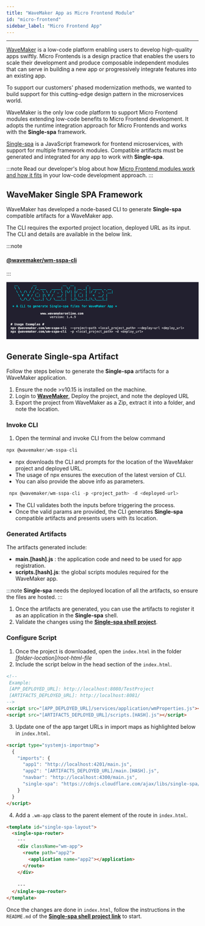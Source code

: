 ```yaml
---
title: "WaveMaker App as Micro Frontend Module"
id: "micro-frontend"
sidebar_label: "Micro Frontend App"
---
```


---

[WaveMaker](https://www.wavemakeronline.com/) is a low-code platform enabling users to develop high-quality apps swiftly. Micro Frontends is a design practice that enables the users to scale their development and produce composable independent modules that can serve in building a new app or progressively integrate features into an existing app.

To support our customers' phased modernization methods, we wanted to build support for this cutting-edge design pattern in the microservices world.

WaveMaker is the only low code platform to support Micro Frontend modules extending low-code benefits to Micro Frontend development. It adopts the runtime integration approach for Micro Frontends and works with the **Single-spa** framework.

[Single-spa](https://single-spa.js.org/) is a JavaScript framework for frontend microservices, with support for multiple framework modules. Compatible artifacts must be generated and integrated for any app to work with **Single-spa**.

:::note
Read our developer's blog about how [Micro Frontend modules work and how it fits](/learn/blog/2020/02/25/wavemaker-micro-front-end-support) in your low-code development approach.
:::

## WaveMaker Single SPA Framework

WaveMaker has developed a node-based CLI to generate **Single-spa** compatible artifacts for a WaveMaker app.

The CLI requires the exported project location, deployed URL as its input. The CLI and details are available in the below link.

:::note

#### [**@wavemaker/wm-sspa-cli**](https://www.npmjs.com/package/@wavemaker/wm-sspa-cli)

:::

[![screenshot](/learn/assets/wm-sspa-cli.png)](/learn/assets/wm-sspa-cli.png)

## Generate Single-spa Artifact

Follow the steps below to generate the **Single-spa** artifacts for a WaveMaker application.

1. Ensure the node >v10.15 is installed on the machine.
2. Login to [**WaveMaker**](https://www.wavemakeronline.com/), Deploy the project, and note the deployed URL
3. Export the project from WaveMaker as a Zip, extract it into a folder, and note the location.

### Invoke CLI

1. Open the terminal and invoke CLI from the below command

```js
npx @wavemaker/wm-sspa-cli
```

- npx downloads the CLI and prompts for the location of the WaveMaker project and deployed URL.
- The usage of npx ensures the execution of the latest version of CLI.
- You can also provide the above info as parameters.

```js
 npx @wavemaker/wm-sspa-cli -p <project_path> -d <deployed-url>
```

- The CLI validates both the inputs before triggering the process.
- Once the valid params are provided, the CLI generates **Single-spa** compatible artifacts and presents users with its location.

### Generated Artifacts

The artifacts generated include:

- **main.[hash].js** : the application code and need to be used for app registration.
- **scripts.[hash].js**: the global scripts modules required for the WaveMaker app.

:::note
**Single-spa** needs the deployed location of all the artifacts, so ensure the files are hosted.
:::

1. Once the artifacts are generated, you can use the artifacts to register it as an application in the **Single-spa** shell.
2. Validate the changes using the [**Single-spa shell project**](https://github.com/joeldenning/coexisting-angular-microfrontends).

### Configure Script

1. Once the project is downloaded, open the `index.html` in the folder _[folder-location]/root-html-file_
2. Include the script below in the head section of the `index.html`.

```html
<!-- 
 Example: 
 [APP_DEPLOYED_URL]: http://localhost:8080/TestProject 
 [ARTIFACTS_DEPLOYED_URL]: http://localhost:8081/
-->
<script src="[APP_DEPLOYED_URL]/services/application/wmProperties.js"></script>
<script src="[ARTIFACTS_DEPLOYED_URL]/scripts.[HASH].js"></script>
```

3. Update one of the app target URLs in import maps as highlighted below in `index.html`.

```html
<script type="systemjs-importmap">
  {
    "imports": {
      "app1": "http://localhost:4201/main.js",
      "app2": "[ARTIFACTS_DEPLOYED_URL]/main.[HASH].js",
      "navbar": "http://localhost:4300/main.js",
      "single-spa": "https://cdnjs.cloudflare.com/ajax/libs/single-spa/4.3.5/system/single-spa.min.js"
    }
  }
</script>
```

4. Add a `.wm-app` class to the parent element of the route in `index.html`.

```html
<template id="single-spa-layout">
  <single-spa-router>
    ---
    <div className="wm-app">
      <route path="app2">
        <application name="app2"></application>
      </route>
    </div>

    ---
  </single-spa-router>
</template>
```

Once the changes are done in `index.html`, follow the instructions in the `README.md` of the [**Single-spa shell project link**](https://github.com/joeldenning/coexisting-angular-microfrontends) to start.
